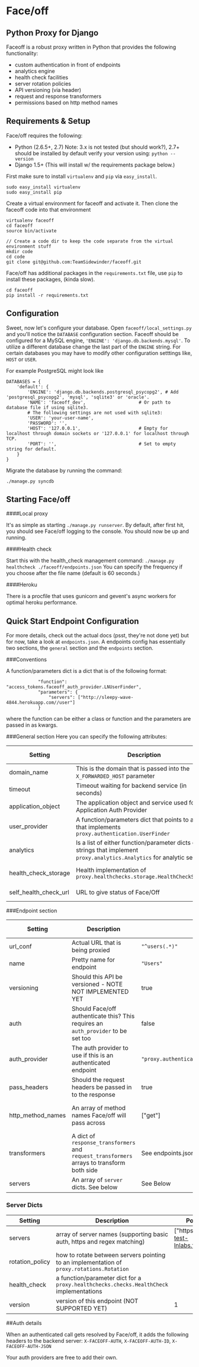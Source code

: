 Face/off
========
Python Proxy for Django
---------------------------------

Faceoff is a robust proxy written in Python that provides the following functionality:
 - custom authentication in front of endpoints
 - analytics engine
 - health check facilities
 - server rotation policies
 - API versioning (via header)
 - request and response transformers
 - permissions based on http method names

Requirements & Setup
------------
Face/off requires the following:
 - Python (2.6.5+, 2.7)  Note: 3.x is not tested (but should work?), 2.7+ should be installed by default verify your version using: `python --version`
 - Django 1.5+ (This will install w/ the requirements package below.)

First make sure to install `virtualenv` and `pip` via `easy_install`.

```
sudo easy_install virtualenv
sudo easy_install pip
```

Create a virtual environment for faceoff and activate it. Then clone the faceoff code into that environment
```
virtualenv faceoff
cd faceoff
source bin/activate

// Create a code dir to keep the code separate from the virtual environment stuff
mkdir code
cd code
git clone git@github.com:TeamSidewinder/faceoff.git
```

Face/off has additional packages in the `requirements.txt` file, use `pip` to install these packages, (kinda slow).

```
cd faceoff
pip install -r requirements.txt
```

Configuration
-------------
Sweet, now let's configure your database. Open `faceoff/local_settings.py` and you'll notice the `DATABASE` configuration section.
Faceoff should be configured for a MySQL engine, `'ENGINE': 'django.db.backends.mysql'`.
To utilize a different database change the last part of the `ENGINE` string. For certain databases you may have to modify other configuration setttings like, 
`HOST` or `USER`.

For example PostgreSQL might look like
```
DATABASES = {
    'default': {
        'ENGINE': 'django.db.backends.postgresql_psycopg2', # Add 'postgresql_psycopg2', 'mysql', 'sqlite3' or 'oracle'.
        'NAME': 'faceoff_dev',                    # Or path to database file if using sqlite3.
        # The following settings are not used with sqlite3:
        'USER': 'your-user-name',
        'PASSWORD': '',
        'HOST': '127.0.0.1',                      # Empty for localhost through domain sockets or '127.0.0.1' for localhost through TCP.
        'PORT': '',                               # Set to empty string for default.
    }
}
```



Migrate the database by running the command:
```
./manage.py syncdb 
```


Starting Face/off
-----------------

####Local proxy

It's as simple as starting `./manage.py runserver`.  By default, after first hit, you should see Face/off logging to the console. 
You should now be up and running. 

####Health check

Start this with the health_check management command: `./manage.py healthcheck ./faceoff/endpoints.json`  You can specify the
frequency if you choose after the file name (default is 60 seconds.) 

####Heroku

There is a procfile that uses gunicorn and gevent's async workers for optimal heroku performance.


Quick Start Endpoint Configuration
----------------------------------
For more details, check out the actual docs (psst, they're not done yet) but for now,
take a look at `endpoints.json`.  A endpoints config has essentially two sections, the `general` section
and the `endpoints` section.

###Conventions

A function/parameters dict is a dict that is of the following format:

```
            "function": "access_tokens.faceoff_auth_provider.LNUserFinder",
            "parameters": {
                "servers": ["http://sleepy-wave-4844.herokuapp.com//user"]
            }
```

where the function can be either a class or function and the parameters are passed in as kwargs.

###General section
Here you can specify the following attributes:

| Setting  | Description | Possible Values    | Default (if any) |  Required  |
|----------|-------------|--------------------|------------------|------------|
| domain_name |  This is the domain that is passed into the `X_FORWARDED_HOST` parameter | sampledomain.com | Uses hostname | False |
| timeout | Timeout waiting for backend service (in seconds) | 1.5 | .5 | False |
| application_object | The application object and service used for Application Auth Provider | `"applications.models.Application"`| None | False |
| user_provider | A function/parameters dict that points to a class that implements `proxy.authentication.UserFinder` | See endpoints.json  | None | False |
| analytics | Is a list of either function/parameter dicts or strings that implement `proxy.analytics.Analytics` for analytic services | `"proxy.analytics.NoOpAnalytics"` | None | False |
| health_check_storage | Health implementation of `proxy.healthchecks.storage.HealthCheckStorage` |  `{ implementation`: `proxy.healthchecks.storage.RedisHealthCheckStorage } `| None | False | 
| self_health_check_url | URL to give status of Face/Off | "^proxy-check$" | "^proxy-check$" | True |

###Endpoint section

| Setting  | Description | Possible Values    | Default (if any) |  Required  |
|----------|-------------|--------------------|------------------|------------|
| url_conf | Actual URL that is being proxied |  `"^users(.*)"` | None | True |
| name | Pretty name for endpoint | `"Users"` | None | True |
| versioning | Should this API be versioned - NOTE NOT IMPLEMENTED YET | true | false | False |
| auth | Should Face/off authenticate this?  This requires an `auth_provider` to be set too | false | false | False |
| auth_provider | The auth provider to use if this is an authenticated endpoint | `"proxy.authentication.appkey_providers.SuperAppKeyProvider"` | None | False |
| pass_headers | Should the request headers be passed in to the response | true | false | False |
| http_method_names | An array of method names Face/off will pass across |  ["get"] | ["get", "post", "options", "delete"] | False |
| transformers | A dict of `response_transformers` and `request_transformers` arrays to transform both side | See endpoints.json | None | False |
| servers | An array of `server` dicts.  See below | See Below | None | True | 

### Server Dicts

| Setting  | Description | Possible Values    | Default (if any) |  Required  |
|----------|-------------|--------------------|------------------|------------|
| servers | array of server names (supporting basic auth, https and regex matching) | ["https://nick:test@nick-test-lnlabs.fwd.wf/users$1"]| None | True
| rotation_policy | how to rotate between servers pointing to an implementation of `proxy.rotations.Rotation` |  | "proxy.rotations.RoundRobin" | False
| health_check | a function/parameter dict for a `proxy.healthchecks.checks.HealthCheck` implementations | | {"function": "proxy.healthchecks.checks.HeadCheck"} | False
| version | version of this endpoint (NOT SUPPORTED YET) | 1 | None | False |

##Auth details

When an authenticated call gets resolved by Face/off, it adds the following headers to the backend server: 
`X-FACEOFF-AUTH`, `X-FACEOFF-AUTH-ID`, `X-FACEOFF-AUTH-JSON`  

Your auth providers are free to add their own.





